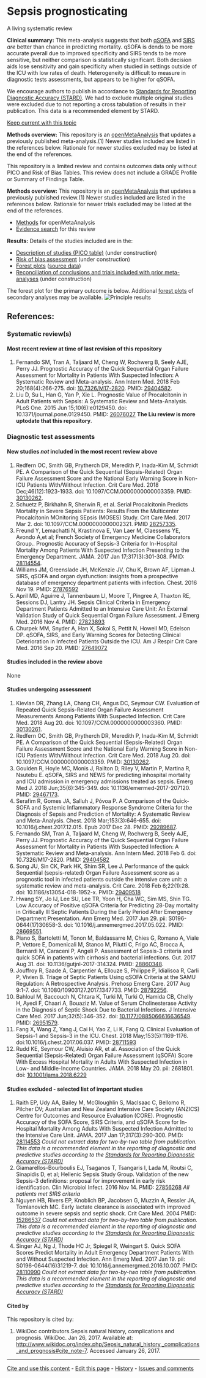 Sepsis prognosticating
============================================
A living systematic review

**Clinical summary:** This meta-analysis suggests that both [qSOFA](http://qsofa.org/calc.php) and [SIRS](http://www.wikidoc.org/index.php/Systemic_inflammatory_response_syndrome) *are* better than chance in predicting mortality. qSOFA is dends to be more accurate pverall due to improved specificity and SIRS tends to be more sensitive, but neither comparison is statistically significant. Both decision aids lose sensitivity and gain specificity when studied in settings outside of the ICU with low rates of death. Heterogeneity is difficult to measure in diagnostic tests assessments, but appears to be higher for qSOFA. 

We encourage authors to publish in accordance to [Standards for Reporting Diagnostic Accuracy (STARD)](http://www.equator-network.org/reporting-guidelines/stard/). We had to exclude multiple original studies were excluded due to not reporting a cross tabulation of results in their publication. This data is a recommended element by STARD.

[Keep current with this topic](../master/files/searching/Keep-up.md)

**Methods overview:** This repository is an [openMetaAnalysis](https://openmetaanalysis.github.io/) that updates a previously published meta-analysis.(1) Newer studies included are listed in the references below. Rationale for newer studies excluded may be listed at the end of the references. 

This repository is a limited review and contains outcomes data only without PICO and Risk of Bias Tables.  This review does not include a GRADE Profile or Summary of Findings Table.

**Methods overview:** This repository is an [openMetaAnalysis](https://openmetaanalysis.github.io/) that updates a previously published review.(1) Newer studies included are listed in the references below. Rationale for newer trials excluded may be listed at the end of the references. 
* [Methods](http://openmetaanalysis.github.io/methods.html) for openMetaAnalysis
* [Evidence search](../master/files/searching/evidence-search.md) for this review

**Results:** Details of the studies included are in the:
* [Description of studies (PICO table)](../master/files/study-details/pico-table.md) (under construction)
* [Risk of bias assessment](../master/files/study-details/risk-of-bias.md) (under construction)
* [Forest plots](../master/files/forest-plots) ([source data](../master/files/data))
* [Reconciliation of conclusions and trials included with prior meta-analyses](../master/files/reconcilation-tables) (under construction)

The forest plot for the primary outcome is below. Additional [forest plots](../master/files/forest-plots) of secondary analyses may be available. 
![Principle results](https://raw.githubusercontent.com/openMetaAnalysis/Sepsis-prognosticating/master/files/forest-plots/Outcome-Primary.png "Principle results")

References:
----------------------------------

### Systematic review(s)
#### Most recent review at time of last revision of this repository
1. Fernando SM, Tran A, Taljaard M, Cheng W, Rochwerg B, Seely AJE, Perry JJ. Prognostic Accuracy of the Quick Sequential Organ Failure Assessment for Mortality in Patients With Suspected Infection: A Systematic Review and Meta-analysis. Ann Intern Med. 2018 Feb 20;168(4):266-275. doi: [10.7326/M17-2820](http://doi.org/10.7326/M17-2820). PMID: [29404582](http://pubmed.gov/29404582).
2. Liu D, Su L, Han G, Yan P, Xie L. Prognostic Value of Procalcitonin in Adult Patients with Sepsis: A Systematic Review and Meta-Analysis. PLoS One. 2015 Jun 15;10(6):e0129450. doi: 10.1371/journal.pone.0129450. PMID: [26076027](http://pubmed.gov/26076027) **The Liu review is more uptodate that this repository**.

### Diagnostic test assessments
#### New studies *not* included in the most recent review above
1. Redfern OC, Smith GB, Prytherch DR, Meredith P, Inada-Kim M, Schmidt PE. A Comparison of the Quick Sequential (Sepsis-Related) Organ Failure Assessment Score and the National Early Warning Score in Non-ICU Patients With/Without Infection. Crit Care Med. 2018 Dec;46(12):1923-1933. doi: 10.1097/CCM.0000000000003359. PMID: [30130262](http://pubmed.gov/30130262).
1. Schuetz P, Birkhahn R, Sherwin R, et al. Serial Procalcitonin Predicts Mortality in Severe Sepsis Patients: Results From the Multicenter Procalcitonin MOnitoring SEpsis (MOSES) Study. Crit Care Med. 2017 Mar 2. doi: 10.1097/CCM.0000000000002321. PMID [28257335](http://pubmed.gov/28257335).
2. Freund Y, Lemachatti N, Krastinova E, Van Laer M, Claessens YE, Avondo A,et al; French Society of Emergency Medicine Collaborators Group.. Prognostic Accuracy of Sepsis-3 Criteria for In-Hospital Mortality Among Patients With Suspected Infection Presenting to the Emergency Department. JAMA. 2017 Jan 17;317(3):301-308. PMID: [28114554](http://pubmed.gov/28114554).
3. Williams JM, Greenslade JH, McKenzie JV, Chu K, Brown AF, Lipman J. SIRS, qSOFA and organ dysfunction: insights from a prospective database of emergency department patients with infection. Chest. 2016 Nov 19. PMID: [27876592](http://pubmed.gov/27876592)
4. April MD, Aguirre J, Tannenbaum LI, Moore T, Pingree A, Thaxton RE, Sessions DJ, Lantry JH. Sepsis Clinical Criteria in Emergency Department Patients Admitted to an Intensive Care Unit: An External Validation Study of Quick Sequential Organ Failure Assessment. J Emerg Med. 2016 Nov 4. PMID: [27823893](http://pubmed.gov/27823893)
5. Churpek MM, Snyder A, Han X, Sokol S, Pettit N, Howell MD, Edelson DP. qSOFA, SIRS, and Early Warning Scores for Detecting Clinical Deterioration in Infected Patients Outside the ICU. Am J Respir Crit Care Med. 2016 Sep 20. PMID: [27649072](http://pubmed.gov/27649072)

#### Studies included in the review above
None

#### Studies undergoing assessment
1.  Kievlan DR, Zhang LA, Chang CH, Angus DC, Seymour CW. Evaluation of Repeated Quick Sepsis-Related Organ Failure Assessment Measurements Among Patients With Suspected Infection. Crit Care Med. 2018 Aug 20. doi: 10.1097/CCM.0000000000003360. PMID: [30130261](http://pubmed.gov/30130261).
1. Redfern OC, Smith GB, Prytherch DR, Meredith P, Inada-Kim M, Schmidt PE. A Comparison of the Quick Sequential (Sepsis-Related) Organ Failure Assessment Score and the National Early Warning Score in Non-ICU Patients With/Without Infection. Crit Care Med. 2018 Aug 20. doi: 10.1097/CCM.0000000000003359. PMID: [30130262](http://pubmed.gov/30130262).
1. Goulden R, Hoyle MC, Monis J, Railton D, Riley V, Martin P, Martina R, Nsutebu E. qSOFA, SIRS and NEWS for predicting inhospital mortality and ICU admission in emergency admissions treated as sepsis. Emerg Med J. 2018 Jun;35(6):345-349. doi: 10.1136/emermed-2017-207120. PMID: [29467173](http://pubmed.gov/29467173).
1. Serafim R, Gomes JA, Salluh J, Póvoa P. A Comparison of the Quick-SOFA and Systemic Inflammatory Response Syndrome Criteria for the Diagnosis of Sepsis and Prediction of Mortality: A Systematic Review and Meta-Analysis. Chest. 2018 Mar;153(3):646-655. doi: 10.1016/j.chest.2017.12.015. Epub 2017 Dec 28. PMID: [29289687](http://pubmed.gov/29289687).
1. Fernando SM, Tran A, Taljaard M, Cheng W, Rochwerg B, Seely AJE, Perry JJ. Prognostic Accuracy of the Quick Sequential Organ Failure Assessment for Mortality in Patients With Suspected Infection: A Systematic Review and Meta-analysis. Ann Intern Med. 2018 Feb 6. doi: 10.7326/M17-2820. PMID: [29404582](http://pubmed.gov/29404582)
2. Song JU, Sin CK, Park HK, Shim SR, Lee J. Performance of the quick Sequential (sepsis-related) Organ Failure Assessment score as a prognostic tool in infected patients outside the intensive care unit: a systematic review and meta-analysis. Crit Care. 2018 Feb 6;22(1):28. doi: 10.1186/s13054-018-1952-x. PMID: [29409518](http://pubmed.gov/29409518)
3. Hwang SY, Jo IJ, Lee SU, Lee TR, Yoon H, Cha WC, Sim MS, Shin TG. Low Accuracy of Positive qSOFA Criteria for Predicting 28-Day mortality in Critically Ill Septic Patients During the Early Period After Emergency Department Presentation. Ann Emerg Med. 2017 Jun 29. pii: S0196-0644(17)30658-3. doi: 10.1016/j.annemergmed.2017.05.022. PMID: [28669551](http://pubmed.gov/28669551).
4. Piano S, Bartoletti M, Tonon M, Baldassarre M, Chies G, Romano A, Viale P, Vettore E, Domenicali M, Stanco M, Pilutti C, Frigo AC, Brocca A, Bernardi M, Caraceni P, Angeli P. Assessment of Sepsis-3 criteria and quick SOFA in patients with cirrhosis and bacterial infections. Gut. 2017 Aug 31. doi: 10.1136/gutjnl-2017-314324. PMID: [28860348](http://pubmed.gov/28860348).
5. Jouffroy R, Saade A, Carpentier A, Ellouze S, Philippe P, Idialisoa R, Carli P, Vivien B. Triage of Septic Patients Using qSOFA Criteria at the SAMU Regulation: A Retrospective Analysis. Prehosp Emerg Care. 2017 Aug 9:1-7. doi: 10.1080/10903127.2017.1347733. PMID: [28792256](http://pubmed.gov/28792256).
6. Bahloul M, Baccouch N, Chtara K, Turki M, Turki O, Hamida CB, Chelly H, Ayedi F, Chaari A, Bouaziz M. Value of Serum Cholinesterase Activity in the Diagnosis of Septic Shock Due to Bacterial Infections. J Intensive Care Med. 2017 Jun;32(5):346-352. doi: [10.1177/0885066616636549](http://doi.org/10.1177/0885066616636549). PMID: [26951579](http://pubmed.gov/26951579).
7. Fang X, Wang Z, Yang J, Cai H, Yao Z, Li K, Fang Q. Clinical Evaluation of Sepsis-1 and Sepsis-3 in the ICU. Chest. 2018 May;153(5):1169-1176. doi:10.1016/j.chest.2017.06.037. PMID: [28711593](http://pubmed.gov/28711593)
8. Rudd KE, Seymour CW, Aluisio AR, et al. Association of the Quick Sequential (Sepsis-Related) Organ Failure Assessment (qSOFA) Score With Excess Hospital Mortality in Adults With Suspected Infection in Low- and Middle-Income Countries. JAMA. 2018 May 20. pii: 2681801. doi: [10.1001/jama.2018.6229](http://doi.org/10.1001/jama.2018.6229)

#### Studies excluded - selected list of important studies
1. Raith EP, Udy AA, Bailey M, McGloughlin S, MacIsaac C, Bellomo R, Pilcher DV; Australian and New Zealand Intensive Care Society (ANZICS) Centre for Outcomes and Resource Evaluation (CORE). Prognostic Accuracy of the SOFA Score, SIRS Criteria, and qSOFA Score for In-Hospital Mortality Among Adults With Suspected Infection Admitted to the Intensive Care Unit. JAMA. 2017 Jan 17;317(3):290-300. PMID: [28114553](http://pubmed.gov/28114553) *Could not extract data for two-by-two table from publication. This data is a recommended element in the reporting of diagnostic and predictive studies according to the [Standards for Reporting Diagnostic Accuracy (STARD)](http://www.equator-network.org/reporting-guidelines/stard/)*
2. Giamarellos-Bourboulis EJ, Tsaganos T, Tsangaris I, Lada M, Routsi C, Sinapidis D, et al; Hellenic Sepsis Study Group. Validation of the new Sepsis-3 definitions: proposal for improvement in early risk identification. Clin Microbiol Infect. 2016 Nov 14. PMID: [27856268](http://pubmed.gov/27856268) *All patients met SIRS criteria*
3. Nguyen HB, Rivers EP, Knoblich BP, Jacobsen G, Muzzin A, Ressler JA, Tomlanovich MC. Early lactate clearance is associated with improved outcome in severe sepsis and septic shock. Crit Care Med. 2004 PMID: [15286537](http://pubmed.gov/15286537) *Could not extract data for two-by-two table from publication. This data is a recommended element in the reporting of diagnostic and predictive studies according to the [Standards for Reporting Diagnostic Accuracy (STARD)](http://www.equator-network.org/reporting-guidelines/stard/)*
4. Singer AJ, Ng J, Thode HC Jr, Spiegel R, Weingart S. Quick SOFA Scores Predict Mortality in Adult Emergency Department Patients With and Without Suspected Infection. Ann Emerg Med. 2017 Jan 19. pii: S0196-0644(16)31219-7. doi: 10.1016/j.annemergmed.2016.10.007. PMID: [28110990](http://pubmed.gov/28110990) *Could not extract data for two-by-two table from publication. This data is a recommended element in the reporting of diagnostic and predictive studies according to the [Standards for Reporting Diagnostic Accuracy (STARD)](http://www.equator-network.org/reporting-guidelines/stard/)*

#### Cited by
This repository is cited by:

1. WikiDoc contributors.Sepsis natural history, complications and prognosis. WikiDoc. Jan 26, 2017. Available at: http://www.wikidoc.org/index.php/Sepsis_natural_history,_complications_and_prognosis#cite_note-7. Accessed January 26, 2017.

-------------------------------
[Cite and use this content](https://github.com/openMetaAnalysis/openMetaAnalysis.github.io/blob/master/reusing.MD)  - [Edit this page](../../edit/master/README.md) - [History](../../commits/master/README.md)  - 
[Issues and comments](../../issues?q=is%3Aboth+is%3Aissue)


